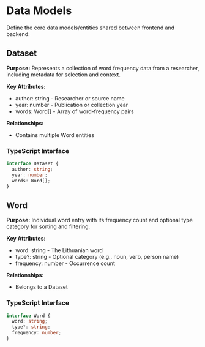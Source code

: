# Data Models

Define the core data models/entities shared between frontend and backend:

## Dataset

**Purpose:** Represents a collection of word frequency data from a researcher, including metadata for selection and context.

**Key Attributes:**
- author: string - Researcher or source name
- year: number - Publication or collection year
- words: Word[] - Array of word-frequency pairs

**Relationships:**
- Contains multiple Word entities

### TypeScript Interface

```typescript
interface Dataset {
  author: string;
  year: number;
  words: Word[];
}
```

## Word

**Purpose:** Individual word entry with its frequency count and optional type category for sorting and filtering.

**Key Attributes:**
- word: string - The Lithuanian word
- type?: string - Optional category (e.g., noun, verb, person name)
- frequency: number - Occurrence count

**Relationships:**
- Belongs to a Dataset

### TypeScript Interface

```typescript
interface Word {
  word: string;
  type?: string;
  frequency: number;
}
```
